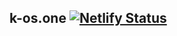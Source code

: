## k-os.one [![Netlify Status](https://api.netlify.com/api/v1/badges/cefeef01-04bf-4981-bb77-4cb92f6dffc9/deploy-status)](https://app.netlify.com/sites/kosgaming/deploys)